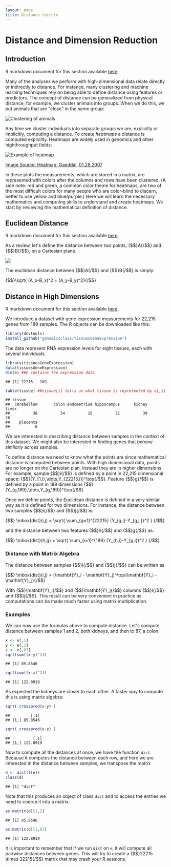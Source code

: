 ```yaml
---
layout: page
title: Distance lecture
---
```




# Distance and Dimension Reduction

## Introduction

R markdown document for this section available [here](https://github.com/genomicsclass/labs/tree/master/course3/distance.Rmd).

Many of the analyses we perform with high-dimensional data relate directly or indirectly to distance. For instance, many clustering and machine learning techniques rely on being able to define distance using features or predictors. The concept of distance can be generalized from physical distance; for example, we cluster animals into groups. When we do this, we put animals that are "close" in the same group:

![Clustering of animals](images/handmade/animals.png)

Any time we cluster individuals into separate groups we are, explicitly or implicitly, computing a distance. To create _heatmaps_ a distance is computed explicitly. Heatmaps are widely used in genomics and other highthroughput fields:

![Example of heatmap](images/handmade/Heatmap.png)

[Image Source: Heatmap, Gaeddal, 01.28.2007](http://commons.wikimedia.org/wiki/File:Heatmap.png) 

In these plots the measurements, which are stored in a matrix, are
represented with colors after the columns and rows have been
clustered. (A side note: red and green, a common color theme for heatmaps,
are two of the most difficult colors for many people who are
color-blind to discern, better to use yellow and blue/purple.)
Here we will learn the necessary mathematics and computing
skills to understand and create heatmaps. We start by reviewing the
mathematical definition of distance.

## Euclidean Distance

R markdown document for this section available [here](https://github.com/genomicsclass/labs/tree/master/course3/distance.Rmd).

As a review, let's define the distance between two points, {$$}A{/$$} and {$$}B{/$$}, on a Cartesian plane.

![](images/R/distance-tmp-unnamed-chunk-1-1.png) 

The euclidean distance between {$$}A{/$$} and {$$}B{/$$} is simply:

{$$}\sqrt{ (A_x-B_x)^2 + (A_y-B_y)^2}{/$$}


## Distance in High Dimensions

R markdown document for this section available [here](https://github.com/genomicsclass/labs/tree/master/course3/distance.Rmd).

We introduce a dataset with gene expression measurements for 22,215 genes from 189 samples. The R objects can be downloaded like this:


```r
library(devtools)
install_github("genomicsclass/tissuesGeneExpression")
```

The data represent RNA expression levels for eight tissues, each with several individuals.


```r
library(tissuesGeneExpression)
data(tissuesGeneExpression)
dim(e) ##e contains the expression data
```

```
## [1] 22215   189
```

```r
table(tissue) ##tissue[i] tells us what tissue is represented by e[,i]
```

```
## tissue
##  cerebellum       colon endometrium hippocampus      kidney       liver 
##          38          34          15          31          39          26 
##    placenta 
##           6
```

We are interested in describing distance between samples in the context of this dataset. We might also be interested in finding genes that _behave similarly_ across samples.

To define distance we need to know what the points are since mathematical distance is computed between points. With high dimensional data, points are no longer on the Cartesian plan. Instead they are in higher dimensions. For example, sample {$$}i{/$$} is defined by a point in 22,215 dimensional space: {$$}(Y_{1,i},\dots,Y_{22215,i})^\top{/$$}. Feature {$$}g{/$$} is defined by a point in 189 dimensions {$$}(Y_{g,189},\dots,Y_{g,189})^\top{/$$}

Once we define points, the Euclidean distance is defined in a very similar way as it is defined for two dimensions. For instance, the distance between two samples {$$}i{/$$} and {$$}j{/$$} is:

{$$}
\mbox{dist}(i,j) = \sqrt{ \sum_{g=1}^{22215} (Y_{g,i}-Y_{g,j })^2 }
{/$$}

and the distance between two features {$$}h{/$$} and {$$}g{/$$} as:

{$$}
\mbox{dist}(h,g) = \sqrt{ \sum_{i=1}^{189} (Y_{h,i}-Y_{g,i})^2 }
{/$$}


### Distance with Matrix Algebra

The distance between samples {$$}i{/$$} and {$$}j{/$$} can be written as

{$$} \mbox{dist}(i,j) = (\mathbf{Y}_i - \mathbf{Y}_j)^\top(\mathbf{Y}_i - \mathbf{Y}_j){/$$}

With {$$}\mathbf{Y}_i{/$$} and {$$}\mathbf{Y}_j{/$$} columns {$$}i{/$$} and {$$}j{/$$}. This result can be very convenient in practice as computations can be made much faster using matrix multiplication.

### Examples

We can now use the formulas above to compute distance. Let's compute distance between samples 1 and 2, both kidneys, and then to 87, a colon.


```r
x <- e[,1]
y <- e[,2]
z <- e[,87]
sqrt(sum((x-y)^2))
```

```
## [1] 85.8546
```

```r
sqrt(sum((x-z)^2))
```

```
## [1] 122.8919
```

As expected the kidneys are closer to each other. A faster way to compute this is using matrix algebra:


```r
sqrt( crossprod(x-y) )
```

```
##         [,1]
## [1,] 85.8546
```

```r
sqrt( crossprod(x-z) )
```

```
##          [,1]
## [1,] 122.8919
```

Now to compute all the distances at once, we have the function `dist`. Because it computes the distance between each row, and here we are interested in the distance between samples, we transpose the matrix


```r
d <- dist(t(e))
class(d)
```

```
## [1] "dist"
```

Note that this produces an object of class `dist` and to access the entries we need to coerce it into a matrix:


```r
as.matrix(d)[1,2]
```

```
## [1] 85.8546
```

```r
as.matrix(d)[1,87]
```

```
## [1] 122.8919
```

It is important to remember that if we run `dist` on `e`, it will compute all pairwise distances between genes. This will try to create a {$$}22215 \times 22215{/$$} matrix that may crash your R sessions.


